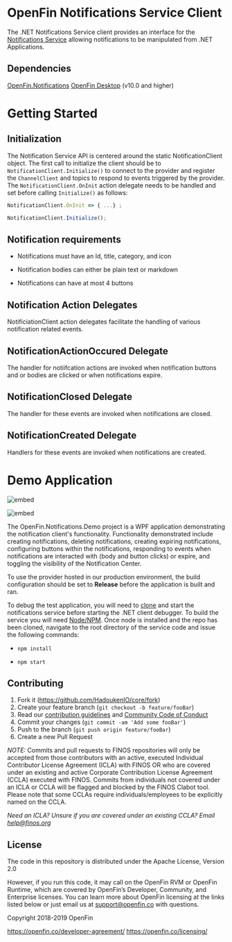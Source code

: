 # OpenFin Notifications Service Client

The .NET Notifications Service client provides an interface for the [Notifications Service](https://github.com/HadoukenIO/notifications-service) allowing notifications to be manipulated from .NET Applications.

## Dependencies

[OpenFin.Notifications](https://www.nuget.org/packages/OpenFin.Notifications/)
[OpenFin Desktop](https://www.nuget.org/packages/OpenfinDesktop/) (v10.0 and higher)

# Getting Started

## Initialization

The Notification Service API is centered around the static NotificationClient object.
The first call to initialize the client should be to `NotificationClient.Initialize()` to connect to the provider and register the `ChannelClient` and topics to respond to events triggered by the provider. The `NotificationClient.OnInit` action delegate needs to be handled and set before calling `Initialize()` as follows:

```js
NotificationClient.OnInit => { ...} ;

NotificationClient.Initialize();
```

## Notification requirements

- Notifications must have an Id, title, category, and icon

- Notification bodies can either be plain text or markdown 

- Notifications can have at most 4 buttons

## Notification Action Delegates

NotificiationClient action delegates facilitate the handling of various notification related events.

## NotificationActionOccured Delegate

The handler for notiifcation actions are invoked when notification buttons and or bodies are clicked or when notifications expire.

## NotificationClosed Delegate

The handler for these events are invoked when notifications are closed.

## NotificationCreated Delegate

Handlers for these events are invoked when notifications are created.

# Demo Application

![embed](ss1.png)

![embed](ss2.png)

The OpenFin.Notifications.Demo project is a WPF application demonstrating the notification client's functionality. Functionality demonstrated include creating notifications, deleting notifications, creating expiring notifications, configuring buttons within the notifications, responding to events when notifications are interacted with (body and button clicks) or expire, and toggling the visibility of the Notification Center.

To use the provider hosted in our production environment, the build configuration should be set to **Release** before the application is built and ran.

To  debug the test application, you will need to [clone](https://github.com/hadoukenio/notifications-service) and start the notifications service before starting the .NET client debugger. To build the service you will need [Node/NPM](https://nodejs.org).  Once node is installed and the repo has been cloned, navigate to the root directory of the service code and issue the following commands:

- `npm install`

- `npm start` 

## Contributing

1. Fork it (<https://github.com/HadoukenIO/core/fork>)
2. Create your feature branch (`git checkout -b feature/fooBar`)
3. Read our [contribution guidelines](.github/CONTRIBUTING.md) and [Community Code of Conduct](https://www.finos.org/code-of-conduct)
4. Commit your changes (`git commit -am 'Add some fooBar'`)
5. Push to the branch (`git push origin feature/fooBar`)
6. Create a new Pull Request

_NOTE:_ Commits and pull requests to FINOS repositories will only be accepted from those contributors with an active, executed Individual Contributor License Agreement (ICLA) with FINOS OR who are covered under an existing and active Corporate Contribution License Agreement (CCLA) executed with FINOS. Commits from individuals not covered under an ICLA or CCLA will be flagged and blocked by the FINOS Clabot tool. Please note that some CCLAs require individuals/employees to be explicitly named on the CCLA.

*Need an ICLA? Unsure if you are covered under an existing CCLA? Email [help@finos.org](mailto:help@finos.org)*

## License

The code in this repository is distributed under the Apache License, Version 2.0

However, if you run this code, it may call on the OpenFin RVM or OpenFin Runtime, which are covered by OpenFin’s Developer, Community, and Enterprise licenses. You can learn more about OpenFin licensing at the links listed below or just email us at support@openfin.co with questions.



Copyright 2018-2019 OpenFin

https://openfin.co/developer-agreement/ 
https://openfin.co/licensing/
